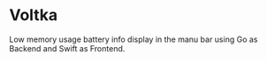 # Voltka
Low memory usage battery info display in the manu bar using Go as Backend and Swift as Frontend.
